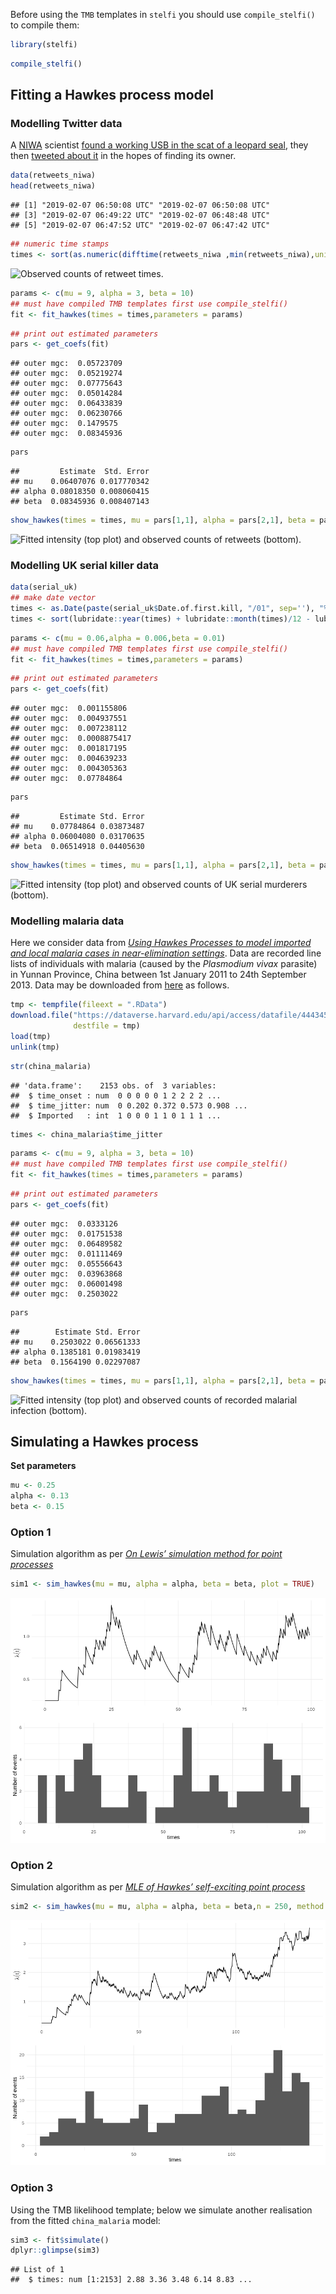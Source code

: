 Before using the `TMB` templates in `stelfi` you should use
`compile_stelfi()` to compile them:

``` r
library(stelfi)
```

``` r
compile_stelfi()
```

## Fitting a Hawkes process model

### Modelling Twitter data

A [NIWA](https://niwa.co.nz/) scientist [found a working USB in the scat
of a leopard
seal](https://www.nzherald.co.nz/nz/news/article.cfm?c_id=1&objectid=12201147),
they then [tweeted about
it](https://twitter.com/niwa_nz/status/1092610541401587712) in the hopes
of finding its owner.

``` r
data(retweets_niwa)
head(retweets_niwa)
```

    ## [1] "2019-02-07 06:50:08 UTC" "2019-02-07 06:50:08 UTC"
    ## [3] "2019-02-07 06:49:22 UTC" "2019-02-07 06:48:48 UTC"
    ## [5] "2019-02-07 06:47:52 UTC" "2019-02-07 06:47:42 UTC"

``` r
## numeric time stamps
times <- sort(as.numeric(difftime(retweets_niwa ,min(retweets_niwa),units = "mins")))
```

![Observed counts of retweet
times.](hawkes_files/figure-markdown_github/plot%20hist-1.png)

``` r
params <- c(mu = 9, alpha = 3, beta = 10)
## must have compiled TMB templates first use compile_stelfi()
fit <- fit_hawkes(times = times,parameters = params) 
```

``` r
## print out estimated parameters
pars <- get_coefs(fit)
```

    ## outer mgc:  0.05723709 
    ## outer mgc:  0.05219274 
    ## outer mgc:  0.07775643 
    ## outer mgc:  0.05014284 
    ## outer mgc:  0.06433839 
    ## outer mgc:  0.06230766 
    ## outer mgc:  0.1479575 
    ## outer mgc:  0.08345936

``` r
pars
```

    ##         Estimate  Std. Error
    ## mu    0.06407076 0.017770342
    ## alpha 0.08018350 0.008060415
    ## beta  0.08345936 0.008407143

``` r
show_hawkes(times = times, mu = pars[1,1], alpha = pars[2,1], beta = pars[3,1])
```

![Fitted intensity (top plot) and observed counts of retweets
(bottom).](hawkes_files/figure-markdown_github/plot-1.png)

### Modelling UK serial killer data

``` r
data(serial_uk)
## make date vector
times <- as.Date(paste(serial_uk$Date.of.first.kill, "/01", sep=''), "%m/%Y/%d")
times <- sort(lubridate::year(times) + lubridate::month(times)/12 - lubridate::year(min(times)))
```

``` r
params <- c(mu = 0.06,alpha = 0.006,beta = 0.01)
## must have compiled TMB templates first use compile_stelfi()
fit <- fit_hawkes(times = times,parameters = params) 
```

``` r
## print out estimated parameters
pars <- get_coefs(fit)
```

    ## outer mgc:  0.001155806 
    ## outer mgc:  0.004937551 
    ## outer mgc:  0.007238112 
    ## outer mgc:  0.0008875417 
    ## outer mgc:  0.001817195 
    ## outer mgc:  0.004639233 
    ## outer mgc:  0.004305363 
    ## outer mgc:  0.07784864

``` r
pars
```

    ##         Estimate Std. Error
    ## mu    0.07784864 0.03873487
    ## alpha 0.06004080 0.03170635
    ## beta  0.06514918 0.04405630

``` r
show_hawkes(times = times, mu = pars[1,1], alpha = pars[2,1], beta = pars[3,1])
```

![Fitted intensity (top plot) and observed counts of UK serial murderers
(bottom).](hawkes_files/figure-markdown_github/plot2-1.png)

### Modelling malaria data

Here we consider data from [*Using Hawkes Processes to model imported
and local malaria cases in near-elimination
settings*](https://dx.doi.org/10.1371%2Fjournal.pcbi.1008830). Data are
recorded line lists of individuals with malaria (caused by the
*Plasmodium vivax* parasite) in Yunnan Province, China between 1st
January 2011 to 24th September 2013. Data may be downloaded from
[here](https://dataverse.harvard.edu/dataset.xhtml?persistentId=doi:10.7910/DVN/YPRLIL)
as follows.

``` r
tmp <- tempfile(fileext = ".RData")
download.file("https://dataverse.harvard.edu/api/access/datafile/4443458",
              destfile = tmp)
load(tmp)
unlink(tmp)
```

``` r
str(china_malaria)
```

    ## 'data.frame':    2153 obs. of  3 variables:
    ##  $ time_onset : num  0 0 0 0 0 1 2 2 2 2 ...
    ##  $ time_jitter: num  0 0.202 0.372 0.573 0.908 ...
    ##  $ Imported   : int  1 0 0 0 1 1 0 1 1 1 ...

``` r
times <- china_malaria$time_jitter
```

``` r
params <- c(mu = 9, alpha = 3, beta = 10)
## must have compiled TMB templates first use compile_stelfi()
fit <- fit_hawkes(times = times,parameters = params) 
```

``` r
## print out estimated parameters
pars <- get_coefs(fit)
```

    ## outer mgc:  0.0333126 
    ## outer mgc:  0.01751538 
    ## outer mgc:  0.06489582 
    ## outer mgc:  0.01111469 
    ## outer mgc:  0.05556643 
    ## outer mgc:  0.03963868 
    ## outer mgc:  0.06001498 
    ## outer mgc:  0.2503022

``` r
pars
```

    ##        Estimate Std. Error
    ## mu    0.2503022 0.06561333
    ## alpha 0.1385181 0.01983419
    ## beta  0.1564190 0.02297087

``` r
show_hawkes(times = times, mu = pars[1,1], alpha = pars[2,1], beta = pars[3,1])
```

![Fitted intensity (top plot) and observed counts of recorded malarial
infection (bottom).](hawkes_files/figure-markdown_github/plot3-1.png)

## Simulating a Hawkes process

**Set parameters**

``` r
mu <- 0.25
alpha <- 0.13
beta <- 0.15
```

### Option 1

Simulation algorithm as per [*On Lewis’ simulation method for point
processes*](https://ieeexplore.ieee.org/document/1056305)

``` r
sim1 <- sim_hawkes(mu = mu, alpha = alpha, beta = beta, plot = TRUE)
```

![](hawkes_files/figure-markdown_github/unnamed-chunk-3-1.png)

### Option 2

Simulation algorithm as per [*MLE of Hawkes’ self-exciting point
process*](%7Bhttps://radhakrishna.typepad.com/mle-of-hawkes-self-exciting-process.pdf)

``` r
sim2 <- sim_hawkes(mu = mu, alpha = alpha, beta = beta,n = 250, method = "2", plot = TRUE)
```

![](hawkes_files/figure-markdown_github/unnamed-chunk-4-1.png)

### Option 3

Using the TMB likelihood template; below we simulate another realisation
from the fitted `china_malaria` model:

``` r
sim3 <- fit$simulate()
dplyr::glimpse(sim3)
```

    ## List of 1
    ##  $ times: num [1:2153] 2.88 3.36 3.48 6.14 8.83 ...

